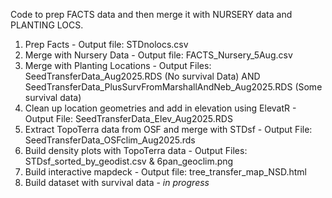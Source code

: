 Code to prep FACTS data and then merge it with NURSERY data and PLANTING LOCS.
1. Prep Facts - Output file: STDnolocs.csv
2. Merge with Nursery Data - Output file: FACTS_Nursery_5Aug.csv
3. Merge with Planting Locations - Output Files: SeedTransferData_Aug2025.RDS (No survival Data) AND SeedTransferData_PlusSurvFromMarshallAndNeb_Aug2025.RDS (Some survival data)
4. Clean up location geometries and add in elevation using ElevatR - Output File: SeedTransferData_Elev_Aug2025.RDS
5. Extract TopoTerra data from OSF and merge with STDsf - Output File: SeedTransferData_OSFclim_Aug2025.rds
6. Build density plots with TopoTerra data - Output Files: STDsf_sorted_by_geodist.csv & 6pan_geoclim.png
7. Build interactive mapdeck - Output file: tree_transfer_map_NSD.html
8. Build dataset with survival data - *in progress*
